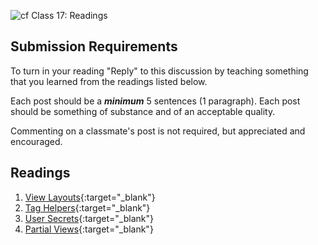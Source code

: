![cf](http://i.imgur.com/7v5ASc8.png) Class 17: Readings

## Submission Requirements
To turn in your reading "Reply" to this discussion by teaching something that you learned from the 
readings listed below.

Each post should be a ***minimum*** 5 sentences (1 paragraph). Each post should be something of substance and 
of an acceptable quality. 

Commenting on a classmate's post is not required, but appreciated and encouraged.


## Readings

1. [View Layouts](https://docs.microsoft.com/en-us/aspnet/core/mvc/views/layout?view=aspnetcore-2.1){:target="_blank"}
2. [Tag Helpers](https://docs.microsoft.com/en-us/aspnet/core/mvc/views/tag-helpers/intro?view=aspnetcore-2.1){:target="_blank"}
3. [User Secrets](../../Resources/UserSecrets.md){:target="_blank"}
4. [Partial Views](https://docs.microsoft.com/en-us/aspnet/core/mvc/views/partial?view=aspnetcore-2.1){:target="_blank"}
